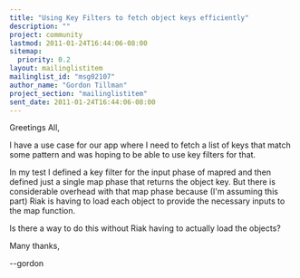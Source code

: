 ```yaml
---
title: "Using Key Filters to fetch object keys efficiently"
description: ""
project: community
lastmod: 2011-01-24T16:44:06-08:00
sitemap:
  priority: 0.2
layout: mailinglistitem
mailinglist_id: "msg02107"
author_name: "Gordon Tillman"
project_section: "mailinglistitem"
sent_date: 2011-01-24T16:44:06-08:00
---
```



Greetings All,

I have a use case for our app where I need to fetch a list of keys that match 
some pattern and was hoping to be able to use key filters for that.

In my test I defined a key filter for the input phase of mapred and then 
defined just a single map phase that returns the object key. But there is 
considerable overhead with that map phase because (I'm assuming this part) Riak 
is having to load each object to provide the necessary inputs to the map 
function.

Is there a way to do this without Riak having to actually load the objects?

Many thanks,

--gordon
